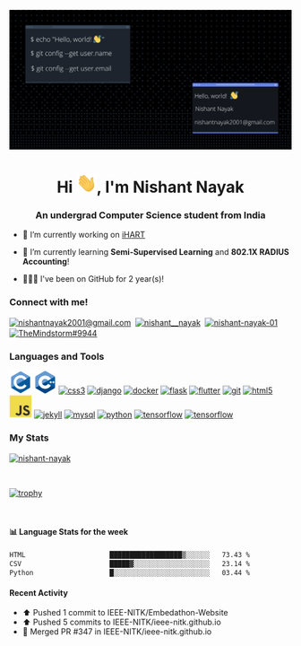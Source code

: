 ![Header Image](/assets/github-header.png)
<h1 align="center">Hi <img src="assets/wave.gif" alt="wave" height="35em">, I'm Nishant Nayak</h1>
<h3 align="center">An undergrad Computer Science student from India</h3>

- 🔭 I’m currently working on [iHART](https://github.com/iHART-NITK)

- 🌱 I’m currently learning **Semi-Supervised Learning** and **802.1X RADIUS Accounting**!

- 🙋🏽‍♂️ I've been on GitHub for 2 year(s)!

### Connect with me!

<a href="mailto:nishantnayak2001@gmail.com?subject=[GitHub Profile]: " target="blank"><img align="center" src="https://www.vectorlogo.zone/logos/gmail/gmail-icon.svg" alt="nishantnayak2001@gmail.com" height="30" /></a>&nbsp;
<a href="https://twitter.com/nishant__nayak" target="blank"><img align="center" src="https://www.vectorlogo.zone/logos/twitter/twitter-official.svg" alt="nishant__nayak" height="30" /></a>&nbsp;
<a href="https://linkedin.com/in/nishant-nayak-01" target="blank"><img align="center" src="https://www.vectorlogo.zone/logos/linkedin/linkedin-icon.svg" alt="nishant-nayak-01" height="30"/></a>&nbsp;
<a href="https://discord.com/users/294044235336908800" target="blank"><img align="center" src="https://www.vectorlogo.zone/logos/discordapp/discordapp-icon.svg" alt="TheMindstorm#9944" height="30" /></a>

### Languages and Tools

<a href="https://www.cprogramming.com/" target="_blank" rel="noreferrer"><img src="https://raw.githubusercontent.com/devicons/devicon/master/icons/c/c-original.svg" alt="c" width="40" height="40"/></a>
<a href="https://www.w3schools.com/cpp/" target="_blank" rel="noreferrer"><img src="https://raw.githubusercontent.com/devicons/devicon/master/icons/cplusplus/cplusplus-original.svg" alt="cplusplus" width="40" height="40"/></a>
<a href="https://www.w3schools.com/css/" target="_blank" rel="noreferrer"><img src="https://www.vectorlogo.zone/logos/w3_css/w3_css-icon.svg" alt="css3" width="40" height="40"/></a>
<a href="https://www.djangoproject.com/" target="_blank" rel="noreferrer"><img src="https://www.vectorlogo.zone/logos/djangoproject/djangoproject-icon.svg" alt="django" width="40" height="40"/></a>
<a href="https://www.docker.com/" target="_blank" rel="noreferrer"><img src="https://www.vectorlogo.zone/logos/docker/docker-icon.svg" alt="docker" width="40" height="40"/></a>
<a href="https://flask.palletsprojects.com/" target="_blank" rel="noreferrer"><img src="https://www.vectorlogo.zone/logos/pocoo_flask/pocoo_flask-icon.svg" alt="flask" width="40" height="40"/></a>
<a href="https://flutter.dev" target="_blank" rel="noreferrer"><img src="https://www.vectorlogo.zone/logos/flutterio/flutterio-icon.svg" alt="flutter" width="40" height="40"/></a>
<a href="https://git-scm.com/" target="_blank" rel="noreferrer"><img src="https://www.vectorlogo.zone/logos/git-scm/git-scm-icon.svg" alt="git" width="40" height="40"/></a>
<a href="https://www.w3.org/html/" target="_blank" rel="noreferrer"><img src="https://www.vectorlogo.zone/logos/w3_html5/w3_html5-icon.svg" alt="html5" width="40" height="40"/></a>
<a href="https://developer.mozilla.org/en-US/docs/Web/JavaScript" target="_blank" rel="noreferrer"><img src="https://raw.githubusercontent.com/devicons/devicon/master/icons/javascript/javascript-original.svg" alt="javascript" width="40" height="40"/></a>
<a href="https://jekyllrb.com/" target="_blank" rel="noreferrer"><img src="https://www.vectorlogo.zone/logos/jekyllrb/jekyllrb-icon.svg" alt="jekyll" width="40" height="40"/></a>
<a href="https://www.mysql.com/" target="_blank" rel="noreferrer"><img src="https://www.vectorlogo.zone/logos/mysql/mysql-ar21.svg" alt="mysql" width="70" height="40"/></a>
<a href="https://www.python.org" target="_blank" rel="noreferrer"><img src="https://www.vectorlogo.zone/logos/python/python-icon.svg" alt="python" width="40" height="40"/></a>
<a href="https://www.tensorflow.org" target="_blank" rel="noreferrer"><img src="https://www.vectorlogo.zone/logos/tensorflow/tensorflow-icon.svg" alt="tensorflow" width="40" height="40"/></a>
<a href="https://www.terraform.io" target="_blank" rel="noreferrer"><img src="https://www.vectorlogo.zone/logos/terraformio/terraformio-icon.svg" alt="tensorflow" width="40" height="40"/></a>

### My Stats

<a href="https://github.com/anuraghazra/github-readme-stats" target="_blank" rel="noreferrer"><img align="center" src="https://github-readme-stats.vercel.app/api?username=nishant-nayak&show_icons=true&locale=en&theme=github_dark&hide_border=true" alt="nishant-nayak" /></a>

<br>

[![trophy](https://github-profile-trophy.vercel.app/?username=nishant-nayak&no-bg=true&no-frame=true&theme=darkhub&rank=SECRET,SSS,SS,S,AAA,AA,A,B,C&margin-w=10)](https://github.com/ryo-ma/github-profile-trophy)

<br>

#### 📊 Language Stats for the week

<!--START_SECTION:waka-->

```text
HTML                     ██████████████████▒░░░░░░   73.43 %
CSV                      █████▓░░░░░░░░░░░░░░░░░░░   23.14 %
Python                   █░░░░░░░░░░░░░░░░░░░░░░░░   03.44 %
```

<!--END_SECTION:waka-->

#### Recent Activity

* ⬆️ Pushed 1 commit to IEEE-NITK/Embedathon-Website
* ⬆️ Pushed 5 commits to IEEE-NITK/ieee-nitk.github.io
* 🎉 Merged PR #347 in IEEE-NITK/ieee-nitk.github.io
